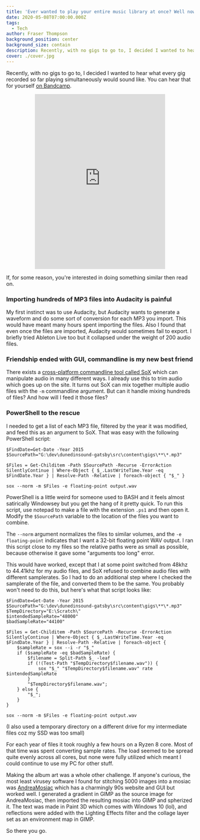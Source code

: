 ```yaml
---
title: 'Ever wanted to play your entire music library at once? Well now you can!'
date: 2020-05-08T07:00:00.000Z
tags:
  - Tech
author: Fraser Thompson
background_position: center
background_size: contain
description: Recently, with no gigs to go to, I decided I wanted to hear what every gig recorded so far playing simultaneously would sound like. Read on if you're interested in doing something similar.
cover: ./cover.jpg
---
```


Recently, with no gigs to go to, I decided I wanted to hear what every gig recorded so far playing simultaneously would sound like. You can hear that for yourself [on Bandcamp](https://dunedinsound.bandcamp.com).

<center><iframe style="border: 0; width: 350px; height: 470px;" src="https://bandcamp.com/EmbeddedPlayer/album=1934608119/size=large/bgcol=ffffff/linkcol=0687f5/tracklist=false/transparent=true/" seamless><a href="http://dunedinsound.bandcamp.com/album/now-thats-what-i-call-every-dunedinsound-recording-playing-at-the-same-time">NOW THATS WHAT I CALL EVERY DUNEDINSOUND RECORDING PLAYING AT THE SAME TIME by Dunedinsound</a></iframe></center>

If, for some reason, you're interested in doing something similar then read on.

### Importing hundreds of MP3 files into Audacity is painful

My first instinct was to use Audacity, but Audacity wants to generate a waveform and do some sort of conversion for each MP3 you import. This would have meant many hours spent importing the files. Also I found that even once the files are imported, Audacity would sometimes fail to export. I briefly tried Ableton Live too but it collapsed under the weight of 200 audio files.

### Friendship ended with GUI, commandline is my new best friend

There exists a [cross-platform commandline tool called SoX](http://sox.sourceforge.net/sox.html) which can manipulate audio in many different ways. I already use this to trim audio which goes up on the site. It turns out SoX can mix together multiple audio files with the `-m` commandline argument. But can it handle mixing hundreds of files? And how will I feed it those files?

### PowerShell to the rescue

I needed to get a list of each MP3 file, filtered by the year it was modified, and feed this as an argument to SoX. That was easy with the following PowerShell script:

```
$FindDate=Get-Date -Year 2015
$SourcePath="G:\dev\dunedinsound-gatsby\src\content\gigs\**\*.mp3"

$Files = Get-Childitem -Path $SourcePath -Recurse -ErrorAction SilentlyContinue | Where-Object { $_.LastWriteTime.Year -eq $FindDate.Year } | Resolve-Path -Relative | foreach-object { "$_" }

sox --norm -m $Files -e floating-point output.wav
```

PowerShell is a little weird for someone used to BASH and it feels almost satirically Windowsey but you get the hang of it pretty quick. To run this script, use notepad to make a file with the extension `.ps1` and then open it. Modify the `$SourcePath` variable to the location of the files you want to combine.

The `--norm` argument normalizes the files to similar volumes, and the `-e floating-point` indicates that I want a 32-bit floating point WAV output. I ran this script close to my files so the relative paths were as small as possible, because otherwise it gave some "arguments too long" error.

This would have worked, except that I at some point switched from 48khz to 44.41khz for my audio files, and SoX refused to combine audio files with different samplerates. So I had to do an additional step where I checked the samplerate of the file, and converted them to be the same. You probably won't need to do this, but here's what that script looks like:

```
$FindDate=Get-Date -Year 2015
$SourcePath="G:\dev\dunedinsound-gatsby\src\content\gigs\**\*.mp3"
$TempDirectory="E:\Scratch\"
$intendedSampleRate="48000"
$badSampleRate="44100"

$Files = Get-Childitem -Path $SourcePath -Recurse -ErrorAction SilentlyContinue | Where-Object { $_.LastWriteTime.Year -eq $FindDate.Year } | Resolve-Path -Relative | foreach-object {
    $sampleRate = sox --i -r "$_"
    if ($sampleRate -eq $badSampleRate) {
        $filename = Split-Path $_ -leaf
        if (!(Test-Path "$TempDirectory$filename.wav")) {
            sox "$_" "$TempDirectory$filename.wav" rate $intendedSampleRate
        }
        "$TempDirectory$filename.wav";
    } else {
        "$_";
    }
}

sox --norm -m $Files -e floating-point output.wav
```

(I also used a temporary directory on a different drive for my intermediate files coz my SSD was too small)

For each year of files it took roughly a few hours on a Ryzen 8 core. Most of that time was spent converting sample rates. The load seemed to be spread quite evenly across all cores, but none were fully utilized which meant I could continue to use my PC for other stuff.

Making the album art was a whole other challenge. If anyone's curious, the most least virusey software I found for stitching 5000 images into a mosiac was [AndreaMosiac](http://www.andreaplanet.com/andreamosaic/) which has a charmingly 90s website and GUI but worked well. I generated a gradient in GIMP as the source image for AndreaMosiac, then imported the resulting mosiac into GIMP and spherized it. The text was made in Paint 3D which comes with Windows 10 (lol), and reflections were added with the Lighting Effects filter and the collage layer set as an environment map in GIMP.

So there you go.
